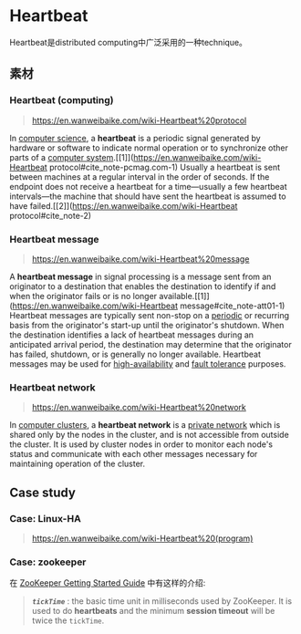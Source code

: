 # Heartbeat

Heartbeat是distributed computing中广泛采用的一种technique。

## 素材

### Heartbeat (computing)

> https://en.wanweibaike.com/wiki-Heartbeat%20protocol

In [computer science](https://en.wanweibaike.com/wiki-Computer_science), a **heartbeat** is a periodic signal generated by hardware or software to indicate normal operation or to synchronize other parts of a [computer system](https://en.wanweibaike.com/wiki-Computer_system).[[1\]](https://en.wanweibaike.com/wiki-Heartbeat protocol#cite_note-pcmag.com-1) Usually a heartbeat is sent between machines at a regular interval in the order of seconds. If the endpoint does not receive a heartbeat for a time—usually a few heartbeat intervals—the machine that should have sent the heartbeat is assumed to have failed.[[2\]](https://en.wanweibaike.com/wiki-Heartbeat protocol#cite_note-2)



### Heartbeat message

> https://en.wanweibaike.com/wiki-Heartbeat%20message

A **heartbeat message** in signal processing is a message sent from an originator to a destination that enables the destination to identify if and when the originator fails or is no longer available.[[1\]](https://en.wanweibaike.com/wiki-Heartbeat message#cite_note-att01-1) Heartbeat messages are typically sent non-stop on a [periodic](https://en.wanweibaike.com/wiki-Periodic_function) or recurring basis from the originator's start-up until the originator's shutdown. When the destination identifies a lack of heartbeat messages during an anticipated arrival period, the destination may determine that the originator has failed, shutdown, or is generally no longer available. Heartbeat messages may be used for [high-availability](https://en.wanweibaike.com/wiki-High-availability) and [fault tolerance](https://en.wanweibaike.com/wiki-Fault_tolerance) purposes.



### Heartbeat network

> https://en.wanweibaike.com/wiki-Heartbeat%20network

In [computer clusters](https://en.wanweibaike.com/wiki-Computer_clusters), a **heartbeat network** is a [private network](https://en.wanweibaike.com/wiki-Private_network) which is shared only by the nodes in the cluster, and is not accessible from outside the cluster. It is used by cluster nodes in order to monitor each node's status and communicate with each other messages necessary for maintaining operation of the cluster.



## Case study

### Case: Linux-HA

> https://en.wanweibaike.com/wiki-Heartbeat%20(program)

### Case: zookeeper

在 [ZooKeeper Getting Started Guide](https://zookeeper.apache.org/doc/r3.6.2/zookeeperStarted.html) 中有这样的介绍:

> ***`tickTime`*** : the basic time unit in milliseconds used by ZooKeeper. It is used to do **heartbeats** and the minimum **session timeout** will be twice the `tickTime`.

